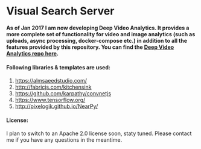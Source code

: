 Visual Search Server
===============

**As of Jan 2017 I am now developing Deep Video Analytics. It provides a more complete set of functionality for video and image analytics (such as uploads, async processing, docker-compose etc.) in addition to all the features provided by this repository. You can find the [Deep Video Analytics repo here](https://github.com/akshayubhat/DeepVideoAnalytics).**


#### Following libraries & templates are used:
1. https://almsaeedstudio.com/
2. http://fabricjs.com/kitchensink
3. https://github.com/karpathy/convnetjs
4. https://www.tensorflow.org/ 
5. http://pixelogik.github.io/NearPy/

   
#### License:    
I plan to switch to an Apache 2.0 license soon, staty tuned. Please contact me if you have any questions in the meantime. 
